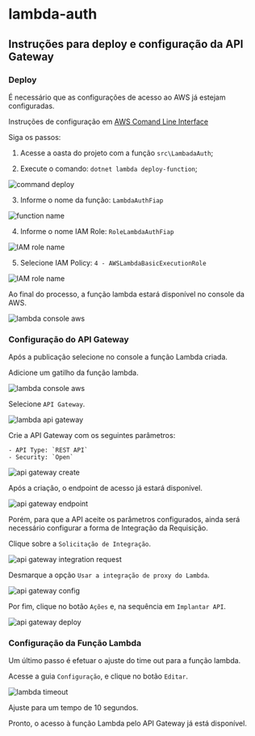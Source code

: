 # lambda-auth

## Instruções para deploy e configuração da API Gateway

### Deploy

É necessário que as configurações de acesso ao AWS já estejam configuradas.

Instruções de configuração em [AWS Comand Line Interface](https://aws.amazon.com/pt/cli/#:~:text=AWS%20Command%20Line%20Interface%201%20aws-shell%20%28Developer%20Preview%29,easy%20to%20manage%20your%20Amazon%20S3%20objects.%20)

Siga os passos:

1) Acesse a oasta do projeto com a função `src\LambadaAuth`;

2) Execute o comando: `dotnet lambda deploy-function`;

![command deploy](./docs/lambda-command-deploy.png)

3) Informe o nome da função: `LambdaAuthFiap`

![function name](./docs/lambda-function-name.png)

4) Informe o nome IAM Role: `RoleLambdaAuthFiap`

![IAM role name](./docs/lambda-iam-role-name.png)

5) Selecione IAM Policy: `4 - AWSLambdaBasicExecutionRole`

![IAM role name](./docs/lambda-iam-policy.png)

Ao final do processo, a função lambda estará disponível no console da AWS.

![lambda console aws](./docs/lambda-console.png)


### Configuração do API Gateway

Após a publicação selecione no console a função Lambda criada.

Adicione um gatilho da função lambda.

![lambda console aws](./docs/lambda-add-gatilho.png)

Selecione `API Gateway`.

![lambda api gateway](./docs/lambda-add-apigateway.png)

Crie a API Gateway com os seguintes parâmetros:

    - API Type: `REST API`
    - Security: `Open`

![api gateway create](./docs/api-gateway-create.png)

Após a criação, o endpoint de acesso já estará disponível.

![api gateway endpoint](./docs/api-gateway-endpoint.png)

Porém, para que a API aceite os parâmetros configurados, ainda será necessário configurar a forma de Integração da Requisição.

Clique sobre a `Solicitação de Integração`.

![api gateway integration request](./docs/api-gateway-integracao.png)

Desmarque a opção `Usar a integração de proxy do Lambda`.

![api gateway config](./docs/api-gateway-config.png)

Por fim, clique no botão `Ações` e, na sequência em `Implantar API`.

![api gateway deploy](./docs/api-gateway-deploy.png)


### Configuração da Função Lambda

Um último passo é efetuar o ajuste do time out para a função lambda.

Acesse a guia `Configuração`, e clique no botão `Editar`.

![lambda timeout](./docs/lambda-config-timeout.png)

Ajuste para um tempo de 10 segundos.

Pronto, o acesso à função Lambda pelo API Gateway já está disponível.

